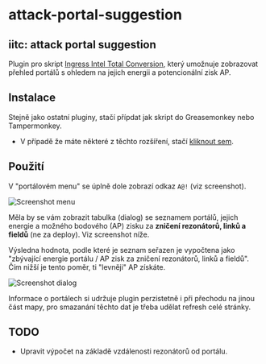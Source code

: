 attack-portal-suggestion
========================

iitc: attack portal suggestion
------------------------------
Plugin pro skript [Ingress Intel Total Conversion](https://github.com/breunigs/ingress-intel-total-conversion), který umožnuje zobrazovat přehled portálů s ohledem na jejich energii a potencionální zisk AP.

Instalace
---------
Stejně jako ostatní pluginy, stačí přípdat jak skript do Greasemonkey nebo Tampermonkey.
* V případě že máte některé z těchto rozšíření, stačí [kliknout sem](https://raw.github.com/jenscz/attack-portal-suggestion/master/attack-portal-suggestion.user.js).

Použití
-------
V "portálovém menu" se úplně dole zobrazí odkaz `A@!` (viz screenshot).

![Screenshot menu](https://raw.github.com/jenscz/attack-portal-suggestion/master/screenshot_menu.png)

Měla by se vám zobrazit tabulka (dialog) se seznamem portálů, jejich energie a možného bodového (AP) zisku za **zničení rezonátorů, linků a fieldů** (ne za deploy). Viz screenshot níže.

Výsledna hodnota, podle které je seznam seřazen je vypočtena jako "zbývající energie portálu / AP zisk za zničení rezonátorů, linků a fieldů". Čím nižší je tento poměr, ti "levněji" AP získáte.

![Screenshot dialog](https://raw.github.com/jenscz/attack-portal-suggestion/master/screenshot_dialog.png)

Informace o portálech si udržuje plugin perzistetně i při přechodu na jinou část mapy, pro smazanání těchto dat je třeba udělat refresh celé stránky.

TODO
----
* Upravit výpočet na základě vzdálenosti rezonátorů od portálu.
